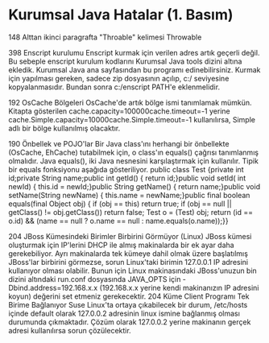 # Kurumsal Java Hatalar (1. Basım)

148 Alttan ikinci paragrafta "Throable" kelimesi Throwable

398 Enscript kurulumu Enscript kurmak için verilen adres artık geçerli
değil. Bu sebeple enscript kurulum kodlarını Kurumsal Java tools
dizini altına ekledik. Kurumsal Java ana sayfasından bu programı
edinebilirsiniz. Kurmak için yapılması gereken, sadece zip dosyasının
açılıp, c:/ seviyesine kopyalanmasıdır. Bundan sonra c:/enscript
PATH'e eklenmelidir.

192 OsCache Bölgeleri OsCache'de artık bölge ismi tanımlamak
mümkün. Kitapta gösterilen cache.capacity=100000cache.timeout=-1
yerine cache.Simple.capacity=10000cache.Simple.timeout=-1
kullanılırsa, Simple adlı bir bölge kullanılmış olacaktır.

190 Önbellek ve POJO'lar Bir Java class'ını herhangi bir önbellekte
(OsCache, EhCache) tutabilmek için, o class'ın equals() çağrısı
tanımlanmış olmalıdır. Java equals(), iki Java nesnesini
karşılaştırmak için kullanılır. Tipik bir equals fonksiyonu aşağıda
gösteriliyor.  public class Test {private int id;private String
name;public int getId() { return id;}public void setId( int newId) {
this.id = newId;}public String getName() { return name;}public void
setName(String newName) { this.name = newName;}public final boolean
equals(final Object obj) { if (obj == this) return true; if (obj ==
null || getClass() != obj.getClass()) return false; Test o = (Test)
obj; return (id == o.id) && (name == null ? o.name == null :
name.equals(o.name));}}

204 JBoss Kümesindeki Birimler Birbirini Görmüyor (Linux) JBoss kümesi
oluşturmak için IP'lerini DHCP ile almış makinalarda bir ek ayar daha
gerekebiliyor. Ayrı makinalarda tek kümeye dahil olmak üzere
başlatılmış JBoss'lar birbirini görmezse, sorun Linux'taki birimin
127.0.0.1 IP adresini kullanıyor olması olabilir. Bunun için Linux
makinasındaki JBoss'unuzun bin dizini altındaki run.conf dosyasında
JAVA_OPTS için -Dbind.address=192.168.x.x (192.168.x.x yerine kendi
makinanızın IP adresini koyun) değerini set etmeniz gerekecektir.  204
Küme Client Programı Tek Birime Bağlanıyor Suse Linux'ta ortaya
çıkabilecek bir durum, /etc/hosts içinde default olarak 127.0.0.2
adresinin linux ismine bağlanmış olması durumunda çıkmaktadır. Çözüm
olarak 127.0.0.2 yerine makinanın gerçek adresi kullanılırsa sorun
çözülecektir.




